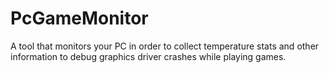 # PcGameMonitor

A tool that monitors your PC in order to collect temperature stats and other information
to debug graphics driver crashes while playing games.